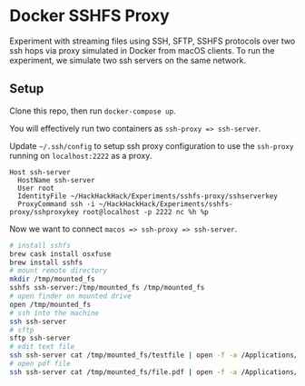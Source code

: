 # Docker SSHFS Proxy

Experiment with streaming files using SSH, SFTP, SSHFS protocols over two ssh hops via proxy simulated in Docker from macOS clients.
To run the experiment, we simulate two ssh servers on the same network.

## Setup

Clone this repo, then run `docker-compose up`.

You will effectively run two containers as `ssh-proxy => ssh-server`.

Update `~/.ssh/config` to setup ssh proxy configuration to use the `ssh-proxy` running on `localhost:2222` as a proxy.

```ssh
Host ssh-server
  HostName ssh-server
  User root
  IdentityFile ~/HackHackHack/Experiments/sshfs-proxy/sshserverkey
  ProxyCommand ssh -i ~/HackHackHack/Experiments/sshfs-proxy/sshproxykey root@localhost -p 2222 nc %h %p
```

Now we want to connect `macos => ssh-proxy => ssh-server`.

```sh
# install sshfs
brew cask install osxfuse
brew install sshfs
# mount remote directory
mkdir /tmp/mounted_fs
sshfs ssh-server:/tmp/mounted_fs /tmp/mounted_fs
# open finder on mounted drive
open /tmp/mounted_fs
# ssh into the machine
ssh ssh-server
# sftp
sftp ssh-server
# edit text file
ssh ssh-server cat /tmp/mounted_fs/testfile | open -f -a /Applications/Visual\ Studio\ Code.app
# open pdf file
ssh ssh-server cat /tmp/mounted_fs/file.pdf | open -f -a /Applications/Preview.app
```
